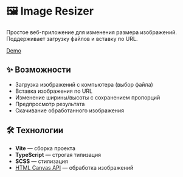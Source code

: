 # 🖼️ Image Resizer

Простое веб-приложение для изменения размера изображений. Поддерживает загрузку файлов и вставку по URL.


[Demo](https://imgsresizer.netlify.app/)
## ✨ Возможности
- Загрузка изображений с компьютера (выбор файла)
- Вставка изображения по URL
- Изменение ширины/высоты с сохранением пропорций
- Предпросмотр результата
- Скачивание обработанного изображения

## 🛠 Технологии
- **Vite** — сборка проекта
- **TypeScript** — строгая типизация
- **SCSS** — стилизация
- [HTML Canvas API](https://developer.mozilla.org/ru/docs/Web/API/Canvas_API) — обработка изображений

